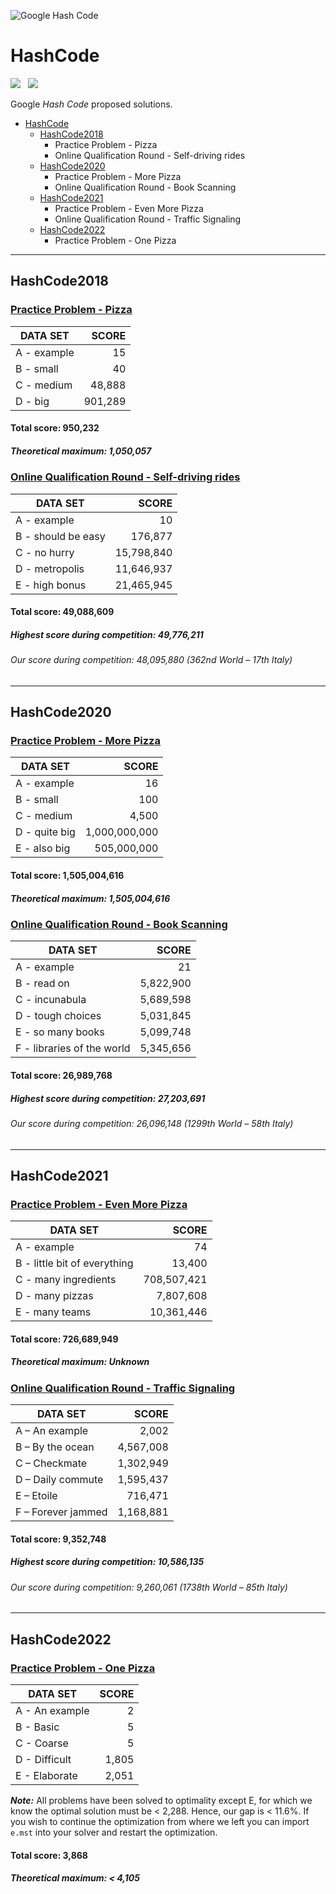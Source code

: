 ![Google Hash Code](https://i.imgur.com/KTDA2IL.png)

# HashCode
![](https://forthebadge.com/images/badges/powered-by-electricity.svg) &nbsp;
![](https://forthebadge.com/images/badges/gluten-free.svg)

Google *Hash Code* proposed solutions.

- [HashCode](#hashcode)
  * [HashCode2018](#hashcode2018)
    + Practice Problem - Pizza
    + Online Qualification Round - Self-driving rides
  * [HashCode2020](#hashcode2020)
    + Practice Problem - More Pizza
    + Online Qualification Round - Book Scanning
  * [HashCode2021](#hashcode2021)
    + Practice Problem - Even More Pizza
    + Online Qualification Round - Traffic Signaling
  * [HashCode2022](#hashcode2022)
    + Practice Problem - One Pizza

------

## HashCode2018

### [Practice Problem - Pizza](18-Pizza/problem_statement.pdf)

|     DATA SET      |     SCORE     |
| ----------------- | ------------: |
| A - example       |            15 |
| B - small         |            40 |
| C - medium        |        48,888 |
| D - big           |       901,289 |

#### Total score: 950,232
##### Theoretical maximum: 1,050,057


### [Online Qualification Round - Self-driving rides](18-Self-driving-rides/problem_statement.pdf)

|      DATA SET       |        SCORE        |
| ------------------- | ------------------: |
| A - example         |                  10 |
| B - should be easy  |             176,877 |
| C - no hurry        |          15,798,840 |
| D - metropolis      |          11,646,937 |
| E - high bonus      |          21,465,945 |

#### Total score: 49,088,609
##### Highest score during competition: 49,776,211
###### Our score during competition: 48,095,880 (362nd World – 17th Italy)

------

## HashCode2020

### [Practice Problem - More Pizza](20-More-Pizza/problem_statement.pdf)

|    DATA SET     |      SCORE      |
| --------------- | --------------: |
| A - example     |              16 |
| B - small       |             100 |
| C - medium      |           4,500 |
| D - quite big   |   1,000,000,000 |
| E - also big    |     505,000,000 |

#### Total score: 1,505,004,616
##### Theoretical maximum: 1,505,004,616


### [Online Qualification Round - Book Scanning](20-Book-Scanning/problem_statement.pdf)

|          DATA SET           |        SCORE        |
| --------------------------- | ------------------: |
| A - example                 |                  21 |
| B - read on                 |           5,822,900 |
| C - incunabula              |           5,689,598 |
| D - tough choices           |           5,031,845 |
| E - so many books           |           5,099,748 |
| F - libraries of the world  |           5,345,656 |

#### Total score: 26,989,768
##### Highest score during competition: 27,203,691
###### Our score during competition: 26,096,148 (1299th World – 58th Italy)

------

## HashCode2021

### [Practice Problem - Even More Pizza](21-Even-More-Pizza/problem_statement.pdf)

|           DATA SET           |      SCORE      |
| ---------------------------- | --------------: |
| A - example                  |              74 |
| B - little bit of everything |          13,400 |
| C - many ingredients         |     708,507,421 |
| D - many pizzas              |       7,807,608 |
| E - many teams               |      10,361,446 |

#### Total score: 726,689,949
##### Theoretical maximum: Unknown


### [Online Qualification Round - Traffic Signaling](21-Traffic-Signaling/problem_statement.pdf)

|       DATA SET       |      SCORE      |
| -------------------- | --------------: |
| A – An example       |           2,002 |
| B – By the ocean     |       4,567,008 |
| C – Checkmate        |       1,302,949 |
| D – Daily commute    |       1,595,437 |
| E – Etoile           |         716,471 |
| F – Forever jammed   |       1,168,881 |

#### Total score: 9,352,748
##### Highest score during competition: 10,586,135
###### Our score during competition: 9,260,061 (1738th World – 85th Italy)

------

## HashCode2022

### [Practice Problem - One Pizza](22-One-Pizza/problem_statement.pdf)

|    DATA SET    |  SCORE  |
| -------------- | ------: |
| A - An example |       2 |
| B - Basic      |       5 |
| C - Coarse     |       5 |
| D - Difficult  |   1,805 |
| E - Elaborate  |   2,051 |

***Note:*** All problems have been solved to optimality except E, for which we
know the optimal solution must be < 2,288. Hence, our gap is < 11.6%. If you
wish to continue the optimization from where we left you can import `e.mst` into
your solver and restart the optimization.

#### Total score: 3,868
##### Theoretical maximum: < 4,105
